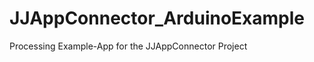 JJAppConnector_ArduinoExample
=============================

Processing Example-App for the JJAppConnector Project